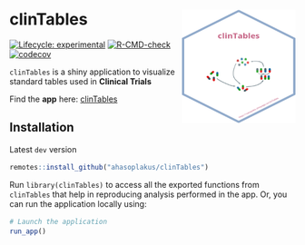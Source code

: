 
<!-- README.md is generated from README.Rmd. Please edit that file -->

# clinTables <a href='https://ahasoplakus.github.io/clinTables/'><img src="man/figures/logo.png" width="200" height="200" align="right"/></a>

<!-- badges: start -->

[![Lifecycle:
experimental](https://img.shields.io/badge/lifecycle-experimental-orange.svg)](https://lifecycle.r-lib.org/articles/stages.html#experimental)
[![R-CMD-check](https://github.com/ahasoplakus/clinTables/actions/workflows/R-CMD-check.yaml/badge.svg)](https://github.com/ahasoplakus/clinTables/actions/workflows/R-CMD-check.yaml)
[![codecov](https://codecov.io/gh/ahasoplakus/clinTables/branch/devel/graph/badge.svg?token=G5URJVIVQM)](https://codecov.io/gh/ahasoplakus/clinTables)
<!-- badges: end -->

`clinTables` is a shiny application to visualize standard tables used in
<b>Clinical Trials</b>

<left> Find the <b>app</b> here:
[clinTables](https://sukalpo94.shinyapps.io/clinTables/) </left>

## Installation

Latest `dev` version

``` r
remotes::install_github("ahasoplakus/clinTables")
```

Run `library(clinTables)` to access all the exported functions from
`clinTables` that help in reproducing analysis performed in the app. Or,
you can run the application locally using:

``` r
# Launch the application
run_app()
```
